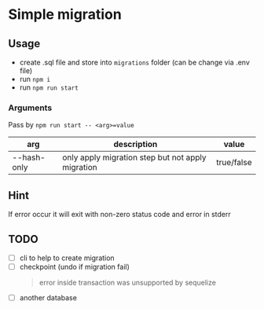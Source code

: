 # Simple migration

## Usage

+ create .sql file and store into `migrations` folder (can be change via .env file)
+ run `npm i`
+ run `npm run start`

### Arguments
Pass by `npm run start -- <arg>=value`

| arg         | description                                       | value      |  
|-------------|---------------------------------------------------|------------|
| --hash-only | only apply migration step but not apply migration | true/false |

## Hint

If error occur it will exit with non-zero status code and error in stderr

## TODO

- [ ] cli to help to create migration
- [ ] checkpoint (undo if migration fail)
  > error inside transaction was unsupported by sequelize
- [ ] another database
